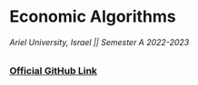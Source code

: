 # Economic Algorithms

###### Ariel University, Israel || Semester A 2022-2023

### [Official GitHub Link](https://github.com/erelsgl-at-ariel/algorithms-5783)
